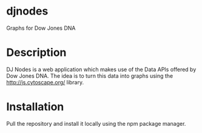 # djnodes
Graphs for Dow Jones DNA

# Description
DJ Nodes is a web application which makes use of the Data APIs offered by Dow Jones DNA.
The idea is to turn this data into graphs using the http://js.cytoscape.org/ library.

# Installation
Pull the repository and install it locally using the npm package manager.


 
